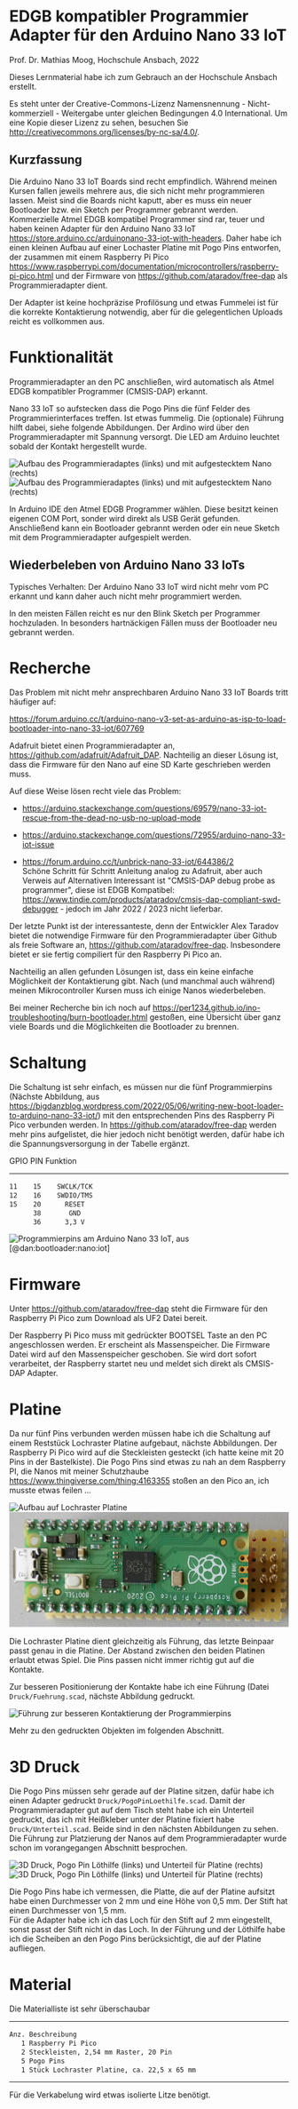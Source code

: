 # EDGB kompatibler Programmier Adapter für den Arduino Nano 33 IoT

Prof. Dr. Mathias Moog, Hochschule Ansbach, 2022 

Dieses Lernmaterial habe ich zum Gebrauch an der Hochschule Ansbach erstellt.

Es steht unter der Creative-Commons-Lizenz Namensnennung -
Nicht-kommerziell - Weitergabe unter gleichen Bedingungen 4.0
International. Um eine Kopie dieser Lizenz zu sehen, besuchen Sie
<http://creativecommons.org/licenses/by-nc-sa/4.0/>.



## Kurzfassung

  Die Arduino Nano 33 IoT Boards sind recht empfindlich. Während meinen
  Kursen fallen jeweils mehrere aus, die sich nicht mehr programmieren
  lassen. Meist sind die Boards nicht kaputt, aber es muss ein neuer
  Bootloader bzw. ein Sketch per Programmer gebrannt werden.\
  Kommerzielle Atmel EDGB kompatibel Programmer sind rar, teuer und
  haben keinen Adapter für den Arduino Nano 33 IoT
  <https://store.arduino.cc/arduinonano-33-iot-with-headers>. 
  Daher habe ich einen kleinen Aufbau auf einer
  Lochaster Platine mit Pogo Pins entworfen, der zusammen mit einem
  Raspberry Pi Pico 
  <https://www.raspberrypi.com/documentation/microcontrollers/raspberry-pi-pico.html> 
  und der Firmware von
  <https://github.com/ataradov/free-dap> als Programmieradapter dient. 
  
  Der Adapter ist keine hochpräzise Profilösung und etwas Fummelei ist für die korrekte Kontaktierung notwendig,  aber für die gelegentlichen Uploads
  reicht es vollkommen aus.


Funktionalität
==============

Programmieradapter an den PC anschließen, wird automatisch als Atmel
EDGB kompatibler Programmer (CMSIS-DAP) erkannt.

Nano 33 IoT so aufstecken dass die Pogo Pins die fünf Felder des
Programmierinterfaces treffen. Ist etwas fummelig. Die (optionale)
Führung hilft dabei, siehe folgende Abbildungen. Der Ardino wird über den
Programmieradapter mit Spannung versorgt. Die LED am Arduino leuchtet
sobald der Kontakt hergestellt wurde.

![Aufbau des Programmieradaptes (links) und mit aufgestecktem Nano
(rechts) ](Bilder/MitUnterteil.jpg "fig:")
![Aufbau des Programmieradaptes (links) und mit aufgestecktem Nano
(rechts) ](Bilder/MitAufgestecktemNano.jpg "fig:")

In Arduino IDE den Atmel EDGB Programmer wählen. Diese besitzt keinen
eigenen COM Port, sonder wird direkt als USB Gerät gefunden.
Anschließend kann ein Bootloader gebrannt werden oder ein neue Sketch
mit dem Programmieradapter aufgespielt werden.

Wiederbeleben von Arduino Nano 33 IoTs
--------------------------------------

Typisches Verhalten: Der Arduino Nano 33 IoT wird nicht mehr vom PC
erkannt und kann daher auch nicht mehr programmiert werden.

In den meisten Fällen reicht es nur den Blink Sketch per Programmer
hochzuladen. In besonders hartnäckigen Fällen muss der Bootloader neu
gebrannt werden.

Recherche
=========

Das Problem mit nicht mehr ansprechbaren Arduino Nano 33 IoT Boards
tritt häufiger auf:

<https://forum.arduino.cc/t/arduino-nano-v3-set-as-arduino-as-isp-to-load-bootloader-into-nano-33-iot/607769>

Adafruit bietet einen Programmieradapter an,
<https://github.com/adafruit/Adafruit_DAP>. Nachteilig an dieser Lösung
ist, dass die Firmware für den Nano auf eine SD Karte geschrieben werden
muss.

Auf diese Weise lösen recht viele das Problem:

-   <https://arduino.stackexchange.com/questions/69579/nano-33-iot-rescue-from-the-dead-no-usb-no-upload-mode>

-   <https://arduino.stackexchange.com/questions/72955/arduino-nano-33-iot-issue>

-   <https://forum.arduino.cc/t/unbrick-nano-33-iot/644386/2>\
    Schöne Schritt für Schritt Anleitung analog zu Adafruit, aber auch
    Verweis auf Alternativen Interessant ist "CMSIS-DAP debug probe as
    programmer", diese ist EDGB Kompatibel:
    <https://www.tindie.com/products/ataradov/cmsis-dap-compliant-swd-debugger> -
    jedoch im Jahr 2022 / 2023 nicht lieferbar.

Der letzte Punkt ist der interessanteste, denn der Entwickler Alex
Taradov bietet die notwendige Firmware für den Programmieradapter über
Github als freie Software an, <https://github.com/ataradov/free-dap>. Insbesondere bietet
er sie fertig compiliert für den Raspberry Pi Pico an.

Nachteilig an allen gefunden Lösungen ist, dass ein keine einfache
Möglichkeit der Kontaktierung gibt. Nach (und manchmal auch während)
meinen Mikrocontroller Kursen muss ich einige Nanos wiederbeleben.

Bei meiner Recherche bin ich noch auf
<https://per1234.github.io/ino-troubleshooting/burn-bootloader.html>
gestoßen, eine Übersicht über ganz viele Boards und die Möglichkeiten
die Bootloader zu brennen.

Schaltung
=========

Die Schaltung ist sehr einfach, es müssen nur die fünf Programmierpins
(Nächste Abbildung, aus <https://bigdanzblog.wordpress.com/2022/05/06/writing-new-boot-loader-to-arduino-nano-33-iot/>) mit den entsprechenden Pins des Raspberry
Pi Pico  verbunden werden. In
<https://github.com/ataradov/free-dap> werden mehr pins aufgelistet, die hier jedoch nicht
benötigt werden, dafür habe ich die Spannungsversorgung in der Tabelle
ergänzt.

   GPIO   PIN   Funktion
  ------ ----- -----------
    11    15    SWCLK/TCK
    12    16    SWDIO/TMS
    15    20      RESET
          38       GND
          36      3,3 V

![Programmierpins am Arduino Nano 33 IoT, aus
[@dan:bootloader:nano:iot]](Bilder/nano33ioticsppins.png)

Firmware
========

Unter <https://github.com/ataradov/free-dap> steht die Firmware für den Raspberry Pi Pico
zum Download als UF2 Datei bereit.

Der Raspberry Pi Pico muss mit gedrückter BOOTSEL Taste an den PC
angeschlossen werden. Er erscheint als
Massenspeicher. Die Firmware Datei wird auf den Massenspeicher
geschoben. Sie wird dort sofort verarbeitet, der Raspberry startet neu
und meldet sich direkt als CMSIS-DAP Adapter.

Platine
=======

Da nur fünf Pins verbunden werden müssen habe ich die Schaltung auf
einem Reststück Lochraster Platine aufgebaut, nächste Abbildungen. Der
Raspberry Pi Pico wird auf die Steckleisten gesteckt (ich hatte keine
mit 20 Pins in der Bastelkiste). Die Pogo Pins sind etwas zu nah an dem
Raspberry PI, die Nanos mit meiner Schutzhaube <https://www.thingiverse.com/thing:4163355>
stoßen an den Pico an, ich musste etwas feilen ...

![Aufbau auf Lochraster
Platine](Bilder/LochrasterUnten.jpg "fig:")
![Aufbau auf Lochraster Platine](Bilder/LochrasterOben.jpg "fig:")

Die Lochraster Platine dient gleichzeitig als Führung, das letzte
Beinpaar passt genau in die Platine. Der Abstand zwischen den beiden
Platinen erlaubt etwas Spiel. Die Pins passen nicht immer richtig gut
auf die Kontakte.

Zur besseren Positionierung der Kontakte habe ich eine Führung (Datei
`Druck/Fuehrung.scad`, nächste Abbildung  gedruckt.

![Führung zur besseren Kontaktierung der
Programmierpins](Druck/Fuehrung.png)

Mehr zu den gedruckten Objekten im folgenden Abschnitt.

3D Druck
========

Die Pogo Pins müssen sehr gerade auf der Platine sitzen, dafür habe ich
einen Adapter gedruckt `Druck/PogoPinLoethilfe.scad`. Damit der
Programmieradapter gut auf dem Tisch steht habe ich ein Unterteil
gedruckt, das ich mit Heißkleber unter der Platine fixiert habe
`Druck/Unterteil.scad`. Beide sind in den nächsten Abbildungen zu sehen.
Die Führung zur Platzierung der Nanos auf dem Programmieradapter wurde
schon im vorangegangen Abschnitt besprochen.

![3D Druck, Pogo Pin Löthilfe (links) und Unterteil für Platine
(rechts)](Druck/PogoPinLoethilfe.png "fig:")
![3D Druck, Pogo Pin Löthilfe (links) und Unterteil für Platine
(rechts)](Druck/Unterteil.png "fig:")

Die Pogo Pins habe ich vermessen, die Platte, die auf der Platine
aufsitzt habe einen Durchmesser von 2 mm und eine Höhe von 0,5 mm. Der
Stift hat einen Durchmesser von 1,5 mm.\
Für die Adapter habe ich ich das Loch für den Stift auf 2 mm
eingestellt, sonst passt der Stift nicht in das Loch. In der Führung und
der Löthilfe habe ich die Scheiben an den Pogo Pins berücksichtigt, die
auf der Platine aufliegen.



Material
========

Die Materialliste ist sehr überschaubar

  ------ --------------------------------------------
    Anz. Beschreibung
       1 Raspberry Pi Pico
       2 Steckleisten, 2,54 mm Raster, 20 Pin
       5 Pogo Pins
       1 Stück Lochraster Platine, ca. 22,5 x 65 mm
  ------ --------------------------------------------

Für die Verkabelung wird etwas isolierte Litze benötigt.

